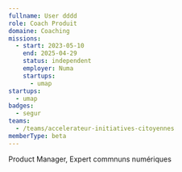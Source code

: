 ```yaml
---
fullname: User dddd
role: Coach Produit
domaine: Coaching
missions:
  - start: 2023-05-10
    end: 2025-04-29
    status: independent
    employer: Numa
    startups:
      - umap
startups:
  - umap
badges:
  - segur
teams:
  - /teams/accelerateur-initiatives-citoyennes
memberType: beta
---
```

Product Manager, Expert commnuns numériques